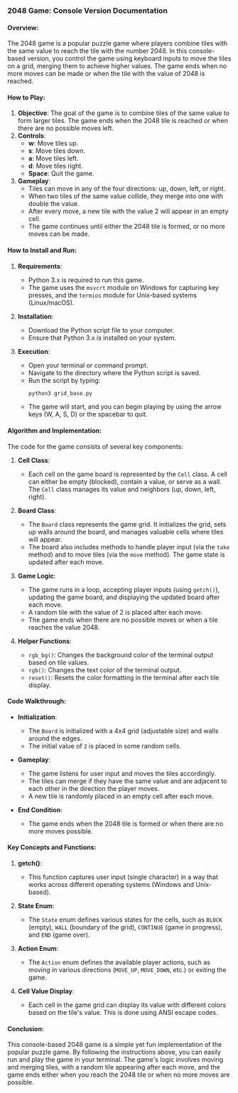 ### 2048 Game: Console Version Documentation

#### Overview:
The 2048 game is a popular puzzle game where players combine tiles with the same value to reach the tile with the number 2048. In this console-based version, you control the game using keyboard inputs to move the tiles on a grid, merging them to achieve higher values. The game ends when no more moves can be made or when the tile with the value of 2048 is reached.

#### How to Play:
1. **Objective**: The goal of the game is to combine tiles of the same value to form larger tiles. The game ends when the 2048 tile is reached or when there are no possible moves left.
2. **Controls**:
   - **w**: Move tiles up.
   - **s**: Move tiles down.
   - **a**: Move tiles left.
   - **d**: Move tiles right.
   - **Space**: Quit the game.
3. **Gameplay**:
   - Tiles can move in any of the four directions: up, down, left, or right.
   - When two tiles of the same value collide, they merge into one with double the value.
   - After every move, a new tile with the value 2 will appear in an empty cell.
   - The game continues until either the 2048 tile is formed, or no more moves can be made.

#### How to Install and Run:
1. **Requirements**:
   - Python 3.x is required to run this game.
   - The game uses the `msvcrt` module on Windows for capturing key presses, and the `termios` module for Unix-based systems (Linux/macOS).

2. **Installation**:
   - Download the Python script file to your computer.
   - Ensure that Python 3.x is installed on your system.

3. **Execution**:
   - Open your terminal or command prompt.
   - Navigate to the directory where the Python script is saved.
   - Run the script by typing:
     ```bash
     python3 grid_base.py
     ```
   - The game will start, and you can begin playing by using the arrow keys (W, A, S, D) or the spacebar to quit.

#### Algorithm and Implementation:

The code for the game consists of several key components:
1. **Cell Class**:
   - Each cell on the game board is represented by the `Cell` class. A cell can either be empty (blocked), contain a value, or serve as a wall. The `Cell` class manages its value and neighbors (up, down, left, right).

2. **Board Class**:
   - The `Board` class represents the game grid. It initializes the grid, sets up walls around the board, and manages valuable cells where tiles will appear.
   - The board also includes methods to handle player input (via the `take` method) and to move tiles (via the `move` method). The game state is updated after each move.

3. **Game Logic**:
   - The game runs in a loop, accepting player inputs (using `getch()`), updating the game board, and displaying the updated board after each move.
   - A random tile with the value of 2 is placed after each move.
   - The game ends when there are no possible moves or when a tile reaches the value 2048.

4. **Helper Functions**:
   - `rgb_bg()`: Changes the background color of the terminal output based on tile values.
   - `rgb()`: Changes the text color of the terminal output.
   - `reset()`: Resets the color formatting in the terminal after each tile display.

#### Code Walkthrough:
- **Initialization**:
   - The `Board` is initialized with a 4x4 grid (adjustable size) and walls around the edges.
   - The initial value of `2` is placed in some random cells.

- **Gameplay**:
   - The game listens for user input and moves the tiles accordingly.
   - The tiles can merge if they have the same value and are adjacent to each other in the direction the player moves.
   - A new tile is randomly placed in an empty cell after each move.

- **End Condition**:
   - The game ends when the 2048 tile is formed or when there are no more moves possible.

#### Key Concepts and Functions:
1. **getch()**:
   - This function captures user input (single character) in a way that works across different operating systems (Windows and Unix-based).

2. **State Enum**:
   - The `State` enum defines various states for the cells, such as `BLOCK` (empty), `WALL` (boundary of the grid), `CONTINUE` (game in progress), and `END` (game over).

3. **Action Enum**:
   - The `Action` enum defines the available player actions, such as moving in various directions (`MOVE_UP`, `MOVE_DOWN`, etc.) or exiting the game.

4. **Cell Value Display**:
   - Each cell in the game grid can display its value with different colors based on the tile's value. This is done using ANSI escape codes.

#### Conclusion:
This console-based 2048 game is a simple yet fun implementation of the popular puzzle game. By following the instructions above, you can easily run and play the game in your terminal. The game's logic involves moving and merging tiles, with a random tile appearing after each move, and the game ends either when you reach the 2048 tile or when no more moves are possible.
